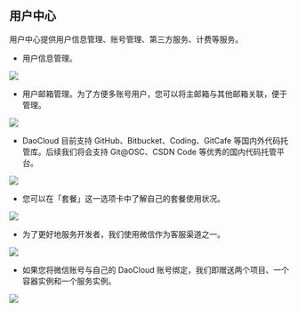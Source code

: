## 用户中心

用户中心提供用户信息管理、账号管理、第三方服务、计费等服务。

* 用户信息管理。

![](http://blog.daocloud.io/wp-content/uploads/2015/05/profile-1.png)

* 用户邮箱管理。为了方便多账号用户，您可以将主邮箱与其他邮箱关联，便于管理。

![](http://blog.daocloud.io/wp-content/uploads/2015/05/profile-2.png)

* DaoCloud 目前支持 GitHub、Bitbucket、Coding、GitCafe 等国内外代码托管库。后续我们将会支持 Git@OSC、CSDN Code 等优秀的国内代码托管平台。

![](http://blog.daocloud.io/wp-content/uploads/2015/05/profile-3.png)

* 您可以在「套餐」这一选项卡中了解自己的套餐使用状况。

![](http://blog.daocloud.io/wp-content/uploads/2015/05/profile-4.png)

* 为了更好地服务开发者，我们使用微信作为客服渠道之一。

![](http://blog.daocloud.io/wp-content/uploads/2015/05/profile-5.png)

* 如果您将微信账号与自己的 DaoCloud 账号绑定，我们即赠送两个项目、一个容器实例和一个服务实例。

![](http://blog.daocloud.io/wp-content/uploads/2015/05/profile-6.png)
